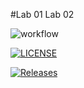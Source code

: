 #Lab 01
Lab 02

![workflow](https://github.com/AnnieNight/Sem/actions/workflows/main.yml/badge.svg)

[![LICENSE](https://img.shields.io/github/license/AnnieNight/sem.svg?style=flat-square)](https://github.com/AnnieNight/sem/blob/master/LICENSE)

[![Releases](https://img.shields.io/github/release/AnnieNight/sem/all.svg?style=flat-square)](https://github.com/AnnieNight/sem/releases)